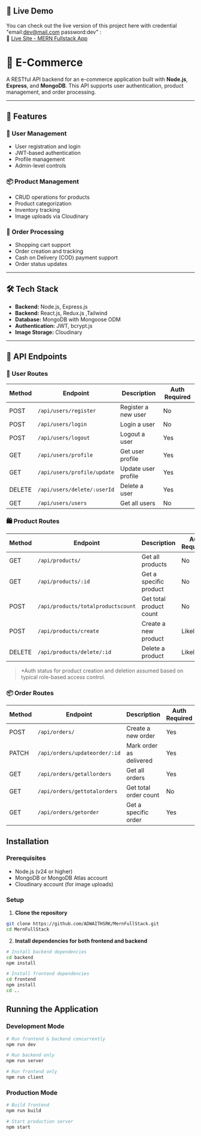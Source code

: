 ## 🚀 Live Demo

You can check out the live version of this project here with credential "email:dev@mail.com password:dev" :  
🔗 [Live Site - MERN Fullstack App](https://mernfullstack-client.onrender.com/profile)

# 🛒 E-Commerce 

A RESTful API backend for an e-commerce application built with **Node.js**, **Express**, and **MongoDB**. This API supports user authentication, product management, and order processing.

---

## 🚀 Features

### 👤 User Management

* User registration and login
* JWT-based authentication
* Profile management
* Admin-level controls

### 📦 Product Management

* CRUD operations for products
* Product categorization
* Inventory tracking
* Image uploads via Cloudinary

### 🧾 Order Processing

* Shopping cart support
* Order creation and tracking
* Cash on Delivery (COD) payment support
* Order status updates

---

## 🛠️ Tech Stack

* **Backend:** Node.js, Express.js
* **Backend:** React.js, Redux.js ,Tailwind
* **Database:** MongoDB with Mongoose ODM
* **Authentication:** JWT, bcrypt.js
* **Image Storage:** Cloudinary
---

## 🔌 API Endpoints

### 🔐 User Routes

| Method | Endpoint                    | Description         | Auth Required |
| ------ | --------------------------- | ------------------- | ------------- |
| POST   | `/api/users/register`       | Register a new user | No            |
| POST   | `/api/users/login`          | Login a user        | No            |
| POST   | `/api/users/logout`         | Logout a user       | Yes           |
| GET    | `/api/users/profile`        | Get user profile    | Yes           |
| GET    | `/api/users/profile/update` | Update user profile | Yes           |
| DELETE | `/api/users/delete/:userId` | Delete a user       | Yes           |
| GET    | `/api/users/users`          | Get all users       | No            |

### 🛍️ Product Routes

| Method | Endpoint                           | Description             | Auth Required\* |
| ------ | ---------------------------------- | ----------------------- | --------------- |
| GET    | `/api/products/`                   | Get all products        | No              |
| GET    | `/api/products/:id`                | Get a specific product  | No              |
| POST   | `/api/products/totalproductscount` | Get total product count | No              |
| POST   | `/api/products/create`             | Create a new product    | Likely Yes      |
| DELETE | `/api/products/delete/:id`         | Delete a product        | Likely Yes      |

> \*Auth status for product creation and deletion assumed based on typical role-based access control.

### 📦 Order Routes

| Method | Endpoint                      | Description             | Auth Required |
| ------ | ----------------------------- | ----------------------- | ------------- |
| POST   | `/api/orders/`                | Create a new order      | Yes           |
| PATCH  | `/api/orders/updateorder/:id` | Mark order as delivered | Yes           |
| GET    | `/api/orders/getallorders`    | Get all orders          | Yes           |
| GET    | `/api/orders/gettotalorders`  | Get total order count   | No            |
| GET    | `/api/orders/getorder`        | Get a specific order    | Yes           |



## Installation

### Prerequisites

- Node.js (v24 or higher)
- MongoDB or MongoDB Atlas account
- Cloudinary account (for image uploads)

### Setup

1. **Clone the repository**

```bash
git clone https://github.com/ADWAITHSRK/MernFullStack.git
cd MernFullStack
```


2. **Install dependencies for both frontend and backend**

```bash
# Install backend dependencies
cd backend
npm install

# Install frontend dependencies
cd frontend
npm install
cd ..
```


## Running the Application

### Development Mode

```bash
# Run frontend & backend concurrently
npm run dev

# Run backend only
npm run server

# Run frontend only
npm run client
```

### Production Mode

```bash
# Build frontend
npm run build

# Start production server
npm start
```


